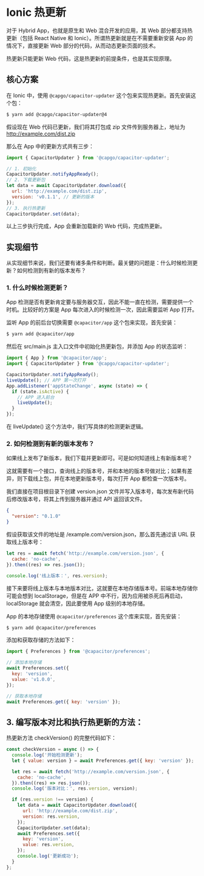 # Ionic 热更新

对于 Hybrid App，也就是原生和 Web 混合开发的应用，其 Web 部分都支持热更新（包括 React Native 和 Ionic）。所谓热更新就是在不需要重新安装 App 的情况下，直接更新 Web 部分的代码，从而动态更新页面的技术。

热更新只能更新 Web 代码，这是热更新的前提条件，也是其实现原理。

## 核心方案

在 Ionic 中，使用 `@capgo/capacitor-updater` 这个包来实现热更新。首先安装这个包：

```sh
$ yarn add @capgo/capacitor-updater@4
```

假设现在 Web 代码已更新，我们将其打包成 zip 文件传到服务器上，地址为 http://example.com/dist.zip

那么在 App 中的更新方式共有三步：

```js
import { CapacitorUpdater } from '@capgo/capacitor-updater';

// 1. 初始化
CapacitorUpdater.notifyAppReady();
// 2. 下载更新包
let data = await CapacitorUpdater.download({
  url: 'http://example.com/dist.zip',
  version: 'v0.1.1', // 更新的版本
});
// 3. 执行热更新
CapacitorUpdater.set(data);
```

以上三步执行完成，App 会重新加载新的 Web 代码，完成热更新。

## 实现细节

从实现细节来说，我们还要有诸多条件和判断。最关健的问题是：什么时候检测更新？如何检测到有新的版本发布？

### 1. 什么时候检测更新？

App 检测是否有更新肯定要与服务器交互，因此不能一直在检测，需要提供一个时机。比较好的方案是 App 每次进入的时候检测一次，因此需要监听 App 打开。

监听 App 的前后台切换需要 `@capacitor/app` 这个包来实现，首先安装：

```sh
$ yarn add @capacitor/app
```

然后在 src/main.js 主入口文件中初始化热更新包，并添加 App 的状态监听：

```js
import { App } from '@capacitor/app';
import { CapacitorUpdater } from '@capgo/capacitor-updater';

CapacitorUpdater.notifyAppReady();
liveUpdate(); // APP 第一次打开
App.addListener('appStateChange', async (state) => {
  if (state.isActive) {
    // APP 进入前台
    liveUpdate();
  }
});
```

在 liveUpdate() 这个方法中，我们写具体的检测更新逻辑。

### 2. 如何检测到有新的版本发布？

如果线上发布了新版本，我们下载并更新即可。可是如何知道线上有新版本呢？

这就需要有一个接口，查询线上的版本号，并和本地的版本号做对比；如果有差异，则下载线上包，并在本地更新版本号，每次打开 App 都检查一次版本号。

我们直接在项目根目录下创建 version.json 文件并写入版本号，每次发布新代码后修改版本号，将其上传到服务器并通过 API 返回该文件。

```json
{
  "version": "0.1.0"
}
```

假设获取该文件的地址是 /example.com/version.json，那么首先通过该 URL 获取线上版本号：

```js
let res = await fetch('http://example.com/version.json', {
  cache: 'no-cache',
}).then((res) => res.json());

console.log('线上版本：', res.version);
```

接下来要将线上版本与本地版本对比，这就要在本地存储版本号。前端本地存储你可能会想到 localStorage，但是在 APP 中不行，因为应用被杀死后再启动，localStorage 就会清空，因此要使用 App 级别的本地存储。

App 的本地存储使用 `@capacitor/preferences` 这个库来实现，首先安装：

```sh
$ yarn add @capacitor/preferences
```

添加和获取存储的方法如下：

```js
import { Preferences } from '@capacitor/preferences';

// 添加本地存储
await Preferences.set({
  key: 'version',
  value: 'v1.0.0',
});

// 获取本地存储
await Preferences.get({ key: 'version' });
```

## 3. 编写版本对比和执行热更新的方法：

热更新方法 checkVersion() 的完整代码如下：

```js
const checkVersion = async () => {
  console.log('开始检测更新');
  let { value: version } = await Preferences.get({ key: 'version' });

  let res = await fetch('http://example.com/version.json', {
    cache: 'no-cache',
  }).then((res) => res.json());
  console.log('版本对比：', res.version, version);

  if (res.version !== version) {
    let data = await CapacitorUpdater.download({
      url: 'http://example.com/dist.zip',
      version: res.version,
    });
    CapacitorUpdater.set(data);
    await Preferences.set({
      key: 'version',
      value: res.version,
    });
    console.log('更新成功');
  }
};
```

